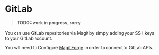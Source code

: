# GitLab

> #### TODO::work in progress, sorry

You can use GitLab repositories via Magit by simply adding your SSH keys to your GitLab account.

You will need to Configure [Magit Forge](/source-control/forge/index.html) in order to connect to GitLab APIs.
